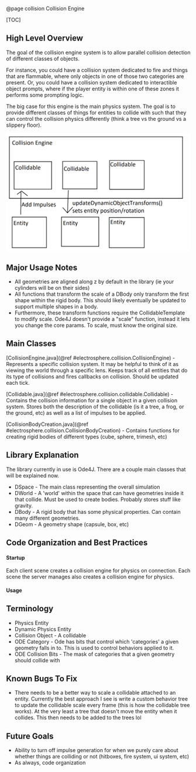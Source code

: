 @page collision Collision Engine


[TOC]

## High Level Overview
The goal of the collision engine system is to allow parallel collision detection of different classes of objects.

For instance, you could have a collision system dedicated to fire and things that are flammable, where only objects in one of those two categories are present. Or, you could have a collision system dedicated to interactible object prompts, where if the player entity is within one of these zones it performs some prompting logic.

The big case for this engine is the main physics system. The goal is to provide different classes of things for entities to collide with such that they can control the collision physics differently (think a tree vs the ground vs a slippery floor).



![](/docs/src/images/CollisionEngineEntityFlow.png)









## Major Usage Notes

 - All geometries are aligned along z by default in the library (ie your cylinders will be on their sides)
 - All functions that transform the scale of a DBody only transform the first shape within the rigid body. This should likely eventually be updated to support multiple shapes in a body.
 - Furthermore, these transform functions require the CollidableTemplate to modify scale. Ode4J doesn't provide a "scale" function, instead it lets you change the core params. To scale, must know the original size.























## Main Classes

[CollisionEngine.java](@ref #electrosphere.collision.CollisionEngine) - Represents a specific collision system. It may be helpful to think of it as viewing the world through a specific lens. Keeps track of all entities that do its type of collisions and fires callbacks on collision. Should be updated each tick.

[Collidable.java](@ref #electrosphere.collision.collidable.Collidable) - Contains the collision information for a single object in a given collision system. Stores both the description of the collidable (is it a tree, a frog, or the ground, etc) as well as a list of impulses to be applied.

[CollisionBodyCreation.java](@ref #electrosphere.collision.CollisionBodyCreation) - Contains functions for creating rigid bodies of different types (cube, sphere, trimesh, etc)










## Library Explanation

The library currently in use is Ode4J. There are a couple main classes that will be explained now.

 - DSpace - The main class representing the overall simulation
 - DWorld - A 'world' within the space that can have geometries inside it that collide. Must be used to create bodies. Probably stores stuff like gravity.
 - DBody - A rigid body that has some physical properties. Can contain many different geometries.
 - DGeom - A geometry shape (capsule, box, etc)












## Code Organization and Best Practices

#### Startup
Each client scene creates a collision engine for physics on connection. Each scene the server manages also creates a collision engine for physics.


#### Usage











## Terminology
 - Physics Entity
 - Dynamic Physics Entity
 - Collision Object - A collidable
 - ODE Category - Ode has bits that control which 'categories' a given geometry falls in to. This is used to control behaviors applied to it.
 - ODE Collision Bits - The mask of categories that a given geometry should collide with









## Known Bugs To Fix
 - There needs to be a better way to scale a collidable attached to an entity. Currently the best approach I see is write a custom behavior tree to update the collidable scale every frame (this is how the collidable tree works). At the very least a tree that doesn't move the entity when it collides. This then needs to be added to the trees lol



## Future Goals

 - Ability to turn off impulse generation for when we purely care about whether things are colliding or not (hitboxes, fire system, ui system, etc)
 - As always, code organization